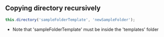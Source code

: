## Copying directory recursively

```javascript
this.directory('sampleFolderTemplate', 'newSampleFolder');
```

* Note that 'sampleFolderTemplate' must be inside the 'templates' folder
